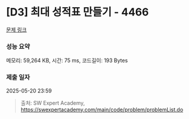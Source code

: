 # [D3] 최대 성적표 만들기 - 4466 

[문제 링크](https://swexpertacademy.com/main/code/problem/problemDetail.do?contestProbId=AWOUfCJ6qVMDFAWg) 

### 성능 요약

메모리: 59,264 KB, 시간: 75 ms, 코드길이: 193 Bytes

### 제출 일자

2025-05-20 23:59



> 출처: SW Expert Academy, https://swexpertacademy.com/main/code/problem/problemList.do